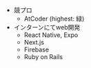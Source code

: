- 競プロ
  - AtCoder (highest: 緑)
- インターンにてweb開発
  - React Native, Expo
  - Next.js
  - Firebase
  - Ruby on Rails

<!---
mtomto-tech/mtomto-tech is a ✨ special ✨ repository because its `README.md` (this file) appears on your GitHub profile.
You can click the Preview link to take a look at your changes.
--->
